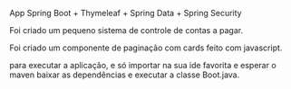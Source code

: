 App Spring Boot + Thymeleaf + Spring Data + Spring Security

Foi criado um pequeno sistema de controle de contas a pagar.

Foi criado um componente de paginação com cards feito com javascript.

para executar a aplicação, e só importar na sua ide favorita e esperar o maven baixar as dependências e executar a classe Boot.java.